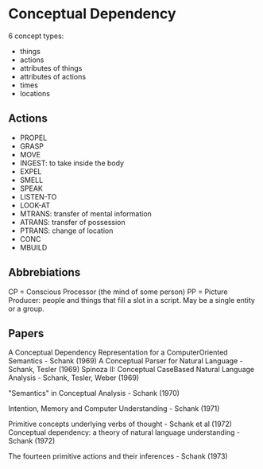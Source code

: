 # Conceptual Dependency

6 concept types:

- things
- actions
- attributes of things
- attributes of actions
- times
- locations

## Actions

- PROPEL
- GRASP
- MOVE
- INGEST: to take inside the body
- EXPEL
- SMELL
- SPEAK
- LISTEN-TO
- LOOK-AT
- MTRANS: transfer of mental information
- ATRANS: transfer of possession
- PTRANS: change of location
- CONC
- MBUILD

## Abbrebiations

CP = Conscious Processor (the mind of some person)
PP = Picture Producer: people and things that fill a slot in a script. May be a single entity or a group.

## Papers

A Conceptual Dependency Representation for a ComputerOriented Semantics - Schank (1969)
A Conceptual Parser for Natural Language - Schank, Tesler (1969)
Spinoza II: Conceptual CaseBased Natural Language Analysis - Schank, Tesler, Weber (1969)

"Semantics" in Conceptual Analysis - Schank (1970)

Intention, Memory and Computer Understanding - Schank (1971)

Primitive concepts underlying verbs of thought - Schank et al (1972)
Conceptual dependency: a theory of natural language understanding - Schank (1972)

The fourteen primitive actions and their inferences - Schank (1973)

